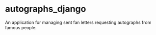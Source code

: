 # autographs_django
An application for managing sent fan letters requesting autographs from famous people. 
